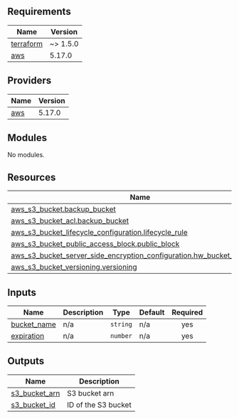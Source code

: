 ## Requirements

| Name | Version |
|------|---------|
| <a name="requirement_terraform"></a> [terraform](#requirement\_terraform) | ~> 1.5.0 |
| <a name="requirement_aws"></a> [aws](#requirement\_aws) | 5.17.0 |

## Providers

| Name | Version |
|------|---------|
| <a name="provider_aws"></a> [aws](#provider\_aws) | 5.17.0 |

## Modules

No modules.

## Resources

| Name | Type |
|------|------|
| [aws_s3_bucket.backup_bucket](https://registry.terraform.io/providers/hashicorp/aws/5.17.0/docs/resources/s3_bucket) | resource |
| [aws_s3_bucket_acl.backup_bucket](https://registry.terraform.io/providers/hashicorp/aws/5.17.0/docs/resources/s3_bucket_acl) | resource |
| [aws_s3_bucket_lifecycle_configuration.lifecycle_rule](https://registry.terraform.io/providers/hashicorp/aws/5.17.0/docs/resources/s3_bucket_lifecycle_configuration) | resource |
| [aws_s3_bucket_public_access_block.public_block](https://registry.terraform.io/providers/hashicorp/aws/5.17.0/docs/resources/s3_bucket_public_access_block) | resource |
| [aws_s3_bucket_server_side_encryption_configuration.hw_bucket_encryption](https://registry.terraform.io/providers/hashicorp/aws/5.17.0/docs/resources/s3_bucket_server_side_encryption_configuration) | resource |
| [aws_s3_bucket_versioning.versioning](https://registry.terraform.io/providers/hashicorp/aws/5.17.0/docs/resources/s3_bucket_versioning) | resource |

## Inputs

| Name | Description | Type | Default | Required |
|------|-------------|------|---------|:--------:|
| <a name="input_bucket_name"></a> [bucket\_name](#input\_bucket\_name) | n/a | `string` | n/a | yes |
| <a name="input_expiration"></a> [expiration](#input\_expiration) | n/a | `number` | n/a | yes |

## Outputs

| Name | Description |
|------|-------------|
| <a name="output_s3_bucket_arn"></a> [s3\_bucket\_arn](#output\_s3\_bucket\_arn) | S3 bucket arn |
| <a name="output_s3_bucket_id"></a> [s3\_bucket\_id](#output\_s3\_bucket\_id) | ID of the S3 bucket |